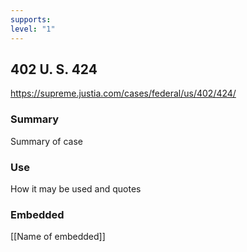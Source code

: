 ```yaml
---
supports: 
level: "1"
---
```

## 402 U. S. 424

https://supreme.justia.com/cases/federal/us/402/424/

### Summary

Summary of case

### Use

How it may be used and quotes

### Embedded

[[Name of embedded]]